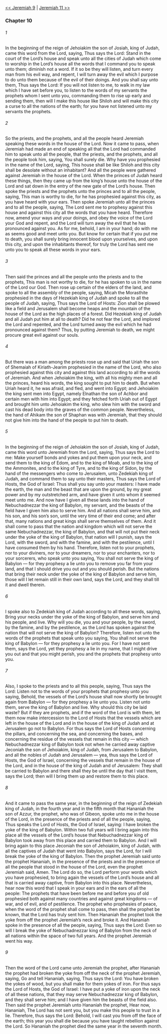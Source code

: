 [<< Jeremiah 9](Jeremiah%209)  |  [Jeremiah 11 >>](Jeremiah%2011)

### Chapter 10
###### 1
In the beginning of the reign of Jehoiakim the son of Josiah, king of Judah, came this word from the Lord, saying, Thus says the Lord: Stand in the court of the Lord’s house and speak unto all the cities of Judah which come to worship in the Lord’s house all the words that I command you to speak unto them; diminish not a word. If it so be they will listen, and turn every man from his evil way, and repent, I will turn away the evil which I purpose to do unto them because of the evil of their doings. And you shall say unto them, Thus says the Lord: If you will not listen to me, to walk in my law which I have set before you, to listen to the words of my servants the prophets whom I sent unto you, commanding them to rise up early and sending them, then will I make this house like Shiloh and will make this city a curse to all the nations of the earth; for you have not listened unto my servants the prophets.

###### 2
So the priests, and the prophets, and all the people heard Jeremiah speaking these words in the house of the Lord. Now it came to pass, when Jeremiah had made an end of speaking all that the Lord had commanded him to speak unto all the people, that the priests, and the prophets, and all the people took him, saying, You shall surely die. Why have you prophesied in the name of the Lord, saying, This house shall be like Shiloh and this city shall be desolate without an inhabitant? And all the people were gathered against Jeremiah in the house of the Lord. When the princes of Judah heard these things, then they came up from the king’s house unto the house of the Lord and sat down in the entry of the new gate of the Lord’s house. Then spoke the priests and the prophets unto the princes and to all the people, saying, This man is worthy to die, for he has prophesied against this city, as you have heard with your ears. Then spoke Jeremiah unto all the princes and to all the people, saying, The Lord sent me to prophesy against this house and against this city all the words that you have heard. Therefore now, amend your ways and your doings, and obey the voice of the Lord your God and repent, and the Lord will turn away the evil that he has pronounced against you. As for me, behold, I am in your hand; do with me as seems good and meet unto you. But know for certain that if you put me to death, you shall surely bring innocent blood upon yourselves, and upon this city, and upon the inhabitants thereof, for truly the Lord has sent me unto you to speak all these words in your ears.

###### 3
Then said the princes and all the people unto the priests and to the prophets, This man is not worthy to die, for he has spoken to us in the name of the Lord our God. Then rose up certain of the elders of the land, and spoke to all the assembly of the people, saying, Micah the Morasthite prophesied in the days of Hezekiah king of Judah and spoke to all the people of Judah, saying, Thus says the Lord of Hosts: Zion shall be plowed like a field and Jerusalem shall become heaps and the mountain of the house of the Lord as the high places of a forest. Did Hezekiah king of Judah and all Judah put him at all to death? Did he not fear the Lord, and implored the Lord and repented, and the Lord turned away the evil which he had pronounced against them? Thus, by putting Jeremiah to death, we might procure great evil against our souls.

###### 4
But there was a man among the priests rose up and said that Uriah the son of Shemaiah of Kiriath-Jearim prophesied in the name of the Lord, who also prophesied against this city and against this land according to all the words of Jeremiah. And when Jehoiakim the king, with all his mighty men and all the princes, heard his words, the king sought to put him to death. But when Uriah heard it, he was afraid, and fled, and went into Egypt; and Jehoiakim the king sent men into Egypt, namely Elnathan the son of Achbor and certain men with him into Egypt; and they fetched forth Uriah out of Egypt and brought him unto Jehoiakim the king, who slew him with the sword and cast his dead body into the graves of the common people. Nevertheless, the hand of Ahikam the son of Shaphan was with Jeremiah, that they should not give him into the hand of the people to put him to death.

###### 5
In the beginning of the reign of Jehoiakim the son of Josiah, king of Judah, came this word unto Jeremiah from the Lord, saying, Thus says the Lord to me: Make yourself bonds and yokes and put them upon your neck, and send them to the king of Edom, and to the king of Moab, and to the king of the Ammonites, and to the king of Tyre, and to the king of Sidon, by the hand of the messengers who come to Jerusalem, unto Zedekiah king of Judah, and command them to say unto their masters, Thus says the Lord of Hosts, the God of Israel: Thus shall you say unto your masters: I have made the earth, the man and the beast that are upon the ground, by my great power and by my outstretched arm, and have given it unto whom it seemed meet unto me. And now have I given all these lands into the hand of Nebuchadnezzar the king of Babylon, my servant, and the beasts of the field have I given him also to serve him. And all nations shall serve him, and his son, and his son’s son, until the very time of their end come; and after that, many nations and great kings shall serve themselves of them. And it shall come to pass that the nation and kingdom which will not serve the same Nebuchadnezzar, the king of Babylon, and that will not put their neck under the yoke of the king of Babylon, that nation will I punish, says the Lord, with the sword, and with the famine, and with the pestilence, until I have consumed them by his hand. Therefore, listen not to your prophets, nor to your diviners, nor to your dreamers, nor to your enchanters, nor to your sorcerers, who speak unto you saying, You shall not serve the king of Babylon — for they prophesy a lie unto you to remove you far from your land, and that I should drive you out and you should perish. But the nations that bring their neck under the yoke of the king of Babylon and serve him, those will I let remain still in their own land, says the Lord, and they shall till it and dwell therein.

###### 6
I spoke also to Zedekiah king of Judah according to all these words, saying, Bring your necks under the yoke of the king of Babylon, and serve him and his people, and live. Why will you die, you and your people, by the sword, by the famine, and by the pestilence, as the Lord has spoken against the nation that will not serve the king of Babylon? Therefore, listen not unto the words of the prophets that speak unto you saying, You shall not serve the king of Babylon — for they prophesy a lie unto you. For I have not sent them, says the Lord, yet they prophesy a lie in my name, that I might drive you out and that you might perish, you and the prophets that prophesy unto you.

###### 7
Also, I spoke to the priests and to all this people, saying, Thus says the Lord: Listen not to the words of your prophets that prophesy unto you saying, Behold, the vessels of the Lord’s house shall now shortly be brought again from Babylon — for they prophesy a lie unto you. Listen not unto them, serve the king of Babylon and live. Why should this city be laid waste? But if they are prophets, and if the word of the Lord is with them, let them now make intercession to the Lord of Hosts that the vessels which are left in the house of the Lord and in the house of the king of Judah and at Jerusalem go not to Babylon. For thus says the Lord of Hosts concerning the pillars, and concerning the sea, and concerning the bases, and concerning the residue of the vessels that remain in this city — which Nebuchadnezzar king of Babylon took not when he carried away captive Jeconiah the son of Jehoiakim, king of Judah, from Jerusalem to Babylon, and all the nobles of Judah and Jerusalem — yea, thus says the Lord of Hosts, the God of Israel, concerning the vessels that remain in the house of the Lord, and in the house of the king of Judah and of Jerusalem: They shall be carried to Babylon and there shall they be until the day that I visit them, says the Lord; then will I bring them up and restore them to this place.

###### 8
And it came to pass the same year, in the beginning of the reign of Zedekiah king of Judah, in the fourth year and in the fifth month that Hananiah the son of Azzur, the prophet, who was of Gibeon, spoke unto me in the house of the Lord, in the presence of the priests and of all the people, saying, Thus speaks the Lord of Hosts, the God of Israel, saying: I have broken the yoke of the king of Babylon. Within two full years will I bring again into this place all the vessels of the Lord’s house that Nebuchadnezzar king of Babylon took away from this place and carried them to Babylon. And I will bring again to this place Jeconiah the son of Jehoiakim, king of Judah, with all the captives of Judah that went into Babylon, says the Lord, for I will break the yoke of the king of Babylon. Then the prophet Jeremiah said unto the prophet Hananiah, in the presence of the priests and in the presence of all the people that stood in the house of the Lord, even the prophet Jeremiah said, Amen. The Lord do so, the Lord perform your words which you have prophesied, to bring again the vessels of the Lord’s house and all that is carried away captive, from Babylon into this place. Nevertheless, hear now this word that I speak in your ears and in the ears of all the people: The prophets that have been before me and before you of old prophesied both against many countries and against great kingdoms — of war, and of evil, and of pestilence. The prophet who prophesies of peace, when the word of the prophet shall come to pass, then shall the prophet be known, that the Lord has truly sent him. Then Hananiah the prophet took the yoke from off the prophet Jeremiah’s neck and broke it. And Hananiah spoke in the presence of all the people, saying, Thus says the Lord: Even so will I break the yoke of Nebuchadnezzar king of Babylon from the neck of all nations within the space of two full years. And the prophet Jeremiah went his way.

###### 9
Then the word of the Lord came unto Jeremiah the prophet, after Hananiah the prophet had broken the yoke from off the neck of the prophet Jeremiah, saying, Go and tell Hananiah, saying, Thus says the Lord: You have broken the yokes of wood, but you shall make for them yokes of iron. For thus says the Lord of Hosts, the God of Israel: I have put a yoke of iron upon the neck of all these nations, that they may serve Nebuchadnezzar king of Babylon, and they shall serve him; and I have given him the beasts of the field also. Then said the prophet Jeremiah unto Hananiah the prophet, Hear now, Hananiah, The Lord has not sent you, but you make this people to trust in a lie. Therefore, thus says the Lord: Behold, I will cast you from off the face of the earth; this year you shall die because you have taught rebellion against the Lord. So Hananiah the prophet died the same year in the seventh month.
